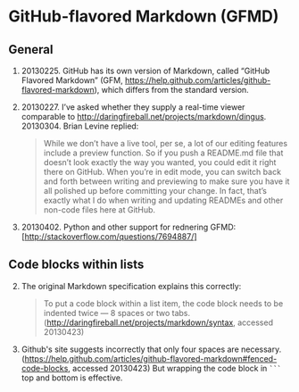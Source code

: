 GitHub-flavored Markdown (GFMD)
===============================

General
-------

1.  ​20130225. GitHub has its own version of Markdown, called “GitHub
    Flavored Markdown” (GFM,
    <https://help.github.com/articles/github-flavored-markdown>), which
    differs from the standard version.

2.  ​20130227. I’ve asked whether they supply a real-time viewer
    comparable to <http://daringfireball.net/projects/markdown/dingus>.
    20130304. Brian Levine replied:

    > While we don’t have a live tool, per se, a lot of our editing
    > features include a preview function. So if you push a README.md
    > file that doesn’t look exactly the way you wanted, you could edit
    > it right there on GitHub. When you’re in edit mode, you can switch
    > back and forth between writing and previewing to make sure you
    > have it all polished up before committing your change. In fact,
    > that’s exactly what I do when writing and updating READMEs and
    > other non-code files here at GitHub.

3.  ​20130402. Python and other support for rednering GFMD: [http://stackoverflow.com/questions/7694887/]

Code blocks within lists
------------------------

2. The original Markdown specification explains this correctly:
    > To put a code block within a list item, the code block needs to be indented twice — 8 spaces or two tabs. (http://daringfireball.net/projects/markdown/syntax, accessed 20130423)

1. Github's site suggests incorrectly that only four spaces are necessary. (https://help.github.com/articles/github-flavored-markdown#fenced-code-blocks, accessed 20130423) But wrapping the code block in <CODE>```</CODE> top and bottom is effective.
